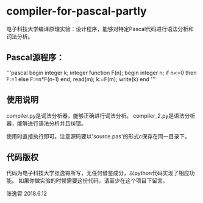# compiler-for-pascal-partly
电子科技大学编译原理实验：设计程序，能够对特定Pascal代码进行语法分析和词法分析。

## Pascal源程序：
'''pascal
begin
  integer k;
  integer function F(n);
    begin
      integer n;
      if n<=0 then F:=1
      else F:=n*F(n-1)
    end;
  read(m);
  k:=F(m);
  write(k)
end
'''

## 使用说明
compiler.py是词法分析器，能够正确进行词法分析。
compiler_2.py是语法分析器，能够进行语法分析并且纠错。

使用时直接执行即可。注意源码要以'source.pas'的形式c保存在同一目录下。

## 代码版权
代码为电子科技大学张逸霄所写，无任何借鉴成分，以python代码实现了相应功能。
如果你做实验的时候需要这份代码，请至少在这个项目下留言。

张逸霄 2018.6.12
